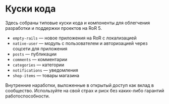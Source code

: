 Куски кода
==========

Здесь собраны типовые куски кода и компоненты для облегчения разработки и поддержки проектов на RoR 5.

 * `empty-rails` — новое приложения на RoR с локализацией
 * `native-user` — модуль с пользователем и авторизацией через соцсети для приложения
 * `posts` — публикации
 * `comments` — комментарии
 * `categories` — категории
 * `notifications` — уведомления
 * `shop-items` — товары магазина

Внутренние наработки, выложенные в открытый доступ как вклад в сообщество.
Используйте на свой страх и риск без каких-либо гарантий работоспособности.
